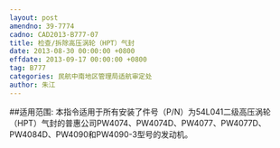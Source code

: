 ```yaml
---
layout: post
amendno: 39-7774
cadno: CAD2013-B777-07
title: 检查/拆除高压涡轮（HPT）气封
date: 2013-08-30 00:00:00 +0800
effdate: 2013-09-17 00:00:00 +0800
tag: B777
categories: 民航中南地区管理局适航审定处
author: 朱江
---
```


##适用范围:
本指令适用于所有安装了件号（P/N）为54L041二级高压涡轮（HPT）气封的普惠公司PW4074、PW4074D、PW4077、PW4077D、PW4084D、PW4090和PW4090-3型号的发动机。

